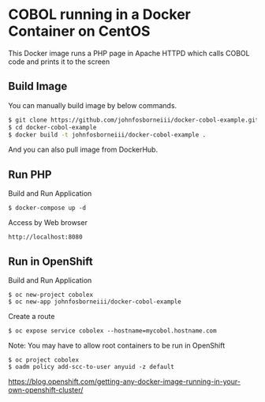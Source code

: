 COBOL running in a Docker Container on CentOS 
===============

This Docker image runs a PHP page in Apache HTTPD which calls COBOL code and prints it to the screen

Build Image
---------------

You can manually build image by below commands.

```bash
$ git clone https://github.com/johnfosborneiii/docker-cobol-example.git
$ cd docker-cobol-example
$ docker build -t johnfosborneiii/docker-cobol-example .
```

And you can also pull image from DockerHub.

Run PHP
---------------

Build and Run Application
```
$ docker-compose up -d
```

Access by Web browser

```
http://localhost:8080
```
Run in OpenShift
---------------

Build and Run Application
```
$ oc new-project cobolex
$ oc new-app johnfosborneiii/docker-cobol-example 
```

Create a route
```
$ oc expose service cobolex --hostname=mycobol.hostname.com
```

Note: You may have to allow root containers to be run in OpenShift
```
$ oc project cobolex
$ oadm policy add-scc-to-user anyuid -z default 
```
https://blog.openshift.com/getting-any-docker-image-running-in-your-own-openshift-cluster/

